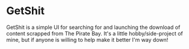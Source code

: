 GetShit
=======

GetShit is a simple UI for searching for and launching the download of content scrapped from The Pirate Bay.
It's a little hobby/side-project of mine, but if anyone is willing to help make it better I'm way down!

